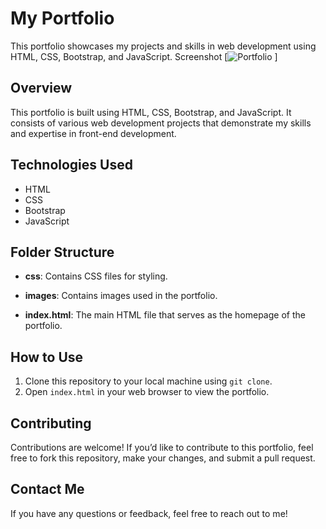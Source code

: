 # My Portfolio
This portfolio showcases my projects and skills in web development using HTML, CSS, Bootstrap, and JavaScript.
Screenshot [![Portfolio](https://github.com/JorG-T/Portfolio/assets/165364623/29fa65dd-18d1-4a65-84d4-7aa0182fc0a5)
]

## Overview
This portfolio is built using HTML, CSS, Bootstrap, and JavaScript. It consists of various web development projects that demonstrate my skills and expertise in front-end development.
## Technologies Used
- HTML
- CSS
- Bootstrap
- JavaScript
## Folder Structure
- **css**: Contains CSS files for styling.

- **images**: Contains images used in the portfolio.
- **index.html**: The main HTML file that serves as the homepage of the portfolio.

## How to Use
1. Clone this repository to your local machine using `git clone`.
2. Open `index.html` in your web browser to view the portfolio.
## Contributing
Contributions are welcome! If you’d like to contribute to this portfolio, feel free to fork this repository, make your changes, and submit a pull request.
## Contact Me
If you have any questions or feedback, feel free to reach out to me!
